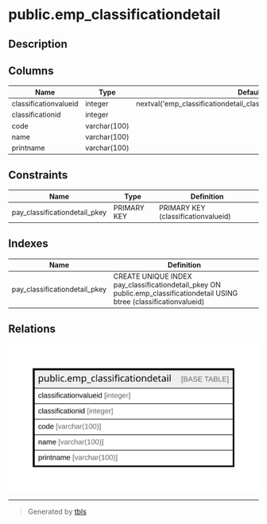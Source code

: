 # public.emp_classificationdetail

## Description

## Columns

| Name | Type | Default | Nullable | Children | Parents | Comment |
| ---- | ---- | ------- | -------- | -------- | ------- | ------- |
| classificationvalueid | integer | nextval('emp_classificationdetail_classificationvalueid_seq'::regclass) | false |  |  |  |
| classificationid | integer |  | false |  |  |  |
| code | varchar(100) |  | true |  |  |  |
| name | varchar(100) |  | true |  |  |  |
| printname | varchar(100) |  | true |  |  |  |

## Constraints

| Name | Type | Definition |
| ---- | ---- | ---------- |
| pay_classificationdetail_pkey | PRIMARY KEY | PRIMARY KEY (classificationvalueid) |

## Indexes

| Name | Definition |
| ---- | ---------- |
| pay_classificationdetail_pkey | CREATE UNIQUE INDEX pay_classificationdetail_pkey ON public.emp_classificationdetail USING btree (classificationvalueid) |

## Relations

![er](public.emp_classificationdetail.svg)

---

> Generated by [tbls](https://github.com/k1LoW/tbls)
